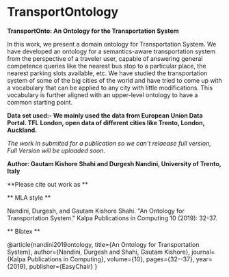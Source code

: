 # TransportOntology
**TransportOnto: An Ontology for the Transportation System**

In this work, we present a domain ontology for Transportation System. We have developed an ontology for a semantics-aware transportation system from the perspective of a traveler user, capable of answering general competence queries like the nearest bus stop to a particular place, the nearest parking slots available, etc. We have studied the transportation system of some of the big cities of the world and have tried to come up with a vocabulary that can be applied to any city with little modifications. This vocabulary is further aligned with an upper-level ontology to have a common starting point.

**Data set used:- We mainly used the data from European Union Data Portal. TFL London, open data of different cities like Trento, London, Auckland.**

*The work in submited for a publication so we can't relaease full version, Full Version will be uploaded soon.* 

**Author: Gautam Kishore Shahi and Durgesh Nandini, University of Trento, Italy**


**Please cite out work as  **

** MLA style **

Nandini, Durgesh, and Gautam Kishore Shahi. "An Ontology for Transportation System." Kalpa Publications in Computing 10 (2019): 32-37.

** Bibtex **

@article{nandini2019ontology,
  title={An Ontology for Transportation System},
  author={Nandini, Durgesh and Shahi, Gautam Kishore},
  journal={Kalpa Publications in Computing},
  volume={10},
  pages={32--37},
  year={2019},
  publisher={EasyChair}
}




